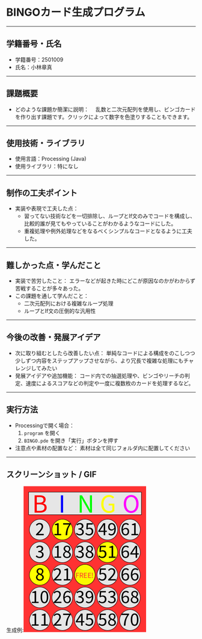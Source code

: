 # BINGOカード生成プログラム

---

## 学籍番号・氏名
- 学籍番号：2501009
- 氏名：小林章真

---

## 課題概要
- どのような課題か簡潔に説明：
 　乱数と二次元配列を使用し、ビンゴカードを作り出す課題です。クリックによって数字を色塗りすることもできます。
---

## 使用技術・ライブラリ
- 使用言語：Processing (Java)
- 使用ライブラリ：特になし

---

## 制作の工夫ポイント
- 実装や表現で工夫した点：
  - 習ってない技術などを一切排除し、ループとIf文のみでコードを構成し、比較的誰が見てもやっていることがわかるようなコードにした。
  - 重複処理や例外処理などをなるべくシンプルなコードとなるように工夫した。

---

## 難しかった点・学んだこと
- 実装で苦労したこと：
  エラーなどが起きた時にどこが原因なのかがわからず苦戦することが多々あった。
- この課題を通して学んだこと：
  - 二次元配列における複雑なループ処理
  - ループとIf文の圧倒的な汎用性

---

## 今後の改善・発展アイデア
- 次に取り組むとしたら改善したい点：
  単純なコードによる構成をのこしつつ少しずつ内容をステップアップさせながら、より冗長で複雑な処理にもチャレンジしてみたい
- 発展アイデアや追加機能：
  コード内での抽選処理や、ビンゴやリーチの判定、速度によるスコアなどの判定や一度に複数枚のカードを処理するなど。

---

## 実行方法
- Processingで開く場合：
  1. `program` を開く
  2. `BINGO.pde` を開き「実行」ボタンを押す
- 注意点や素材の配置など：
  素材は全て同じフォルダ内に配置してください
---

## スクリーンショット / GIF
生成例:![作品のスクショ](bingocard.png)
